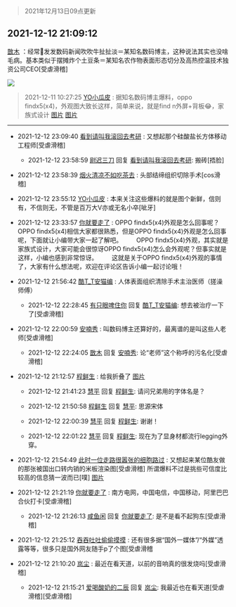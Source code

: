 > 2021年12月13日09点更新
<link rel="stylesheet" href="https://cdn.jsdelivr.net/gh/taotie6/sampleJSON@main/css/photo_show.css">
<meta name="referrer" content="no-referrer" />


 ## 2021-12-12 21:09:12 

 [㪚木](https://www.coolapk.com/feed/32085452?shareKey=ZTEwMWQwZDM0NjQ3NjFiNWY0YzM~) ：经常🧣发发数码新闻吹吹牛扯扯淡＝某知名数码博主，这种说法其实也没啥毛病。基本类似于摆摊炸个土豆条＝某知名农作物表面形态切分及高热控温技术独资公司CEO[受虐滑稽] 

<div class="album">
<img class="img-item" src="http://image.coolapk.com/feed/2018/1217/07/1081091_1545003920_5732@216x196.gif" />
</div>

> 2021-12-11 10:27:25 
> [YO小瓜皮](https://www.coolapk.com/feed/32047661?shareKey=MGVlMzc3NTg5NTM2NjFiNWY0YzM~) : 据知名数码博主爆料，oppo findx5(x4)，外观图大致长这样，简单来说，就是find n外屏+背板😂，家族式设计 
[图片](http://image.coolapk.com/feed/2021/1211/10/3223955_71fb27fc_9621_8968_225@1440x3216.jpeg)
[图片](http://image.coolapk.com/feed/2021/1211/10/3223955_9c43c597_9621_8973_416@974x1067.jpeg)

 ------- 

- 2021-12-12 23:09:40 [看到请叫我滚回去考研](uid=3241499) : 又想起那个硅酸盐长方体移动工程师[受虐滑稽] 

    - 2021-12-12 23:58:59 [尉迟三刀](uid=682098) 回复 [看到请叫我滚回去考研](uid=3241499): 搬砖[捂脸] 

- 2021-12-12 23:58:39 [烟火清凉不如吃茶去](uid=4279524) : 头部结缔组织切除手术[cos滑稽] 

- 2021-12-12 23:55:12 [YO小瓜皮](uid=3223955) : 本来关注这些爆料的就是图个新鲜，信则有，不信则无，不管是百万大V亦或无名小卒[呲牙] 

- 2021-12-12 23:33:57 [你就要走了](uid=3251026) : OPPO findx5(x4)外观是怎么回事呢？OPPO findx5(x4)相信大家都很熟悉，但是OPPO findx5(x4)外观是怎么回事呢，下面就让小编带大家一起了解吧。
　　OPPO findx5(x4)外观，其实就是家族式设计<!--break-->，大家可能会很惊讶OPPO findx5(x4)怎么会外观呢？但事实就是这样，小编也感到非常惊讶。
　　这就是关于OPPO findx5(x4)外观的事情了，大家有什么想法呢，欢迎在评论区告诉小编一起讨论哦！ 

- 2021-12-12 21:56:42 [酷T_T安猫编](uid=3220399) : 人体表面组织清除手术主治医师（搓澡师傅） 

    - 2021-12-12 22:28:45 [有只眼啤住你](uid=4226102) 回复 [酷T_T安猫编](uid=3220399): 想去被治疗一下了[受虐滑稽] 

- 2021-12-12 22:00:59 [安喃秀](uid=2237599) : 叫数码博主还算好的，最离谱的是叫这些人老师[受虐滑稽] 

    - 2021-12-12 22:24:05 [㪚木](uid=1081091) 回复 [安喃秀](uid=2237599): 论“老师”这个称呼的污名化[受虐滑稽] 

- 2021-12-12 21:12:57 [程鲜生](uid=845250) : 给我折叠了 [图片](http://image.coolapk.com/feed/2021/1212/21/845250_70082cab_4776_8094_997@1440x3120.jpeg)

    - 2021-12-12 21:41:23 [慧平](uid=1466942) 回复 [程鲜生](uid=845250): 请问兄弟用的字体名是？ 

    - 2021-12-12 21:50:58 [程鲜生](uid=845250) 回复 [慧平](uid=1466942): 思源宋体 

    - 2021-12-12 22:00:39 [慧平](uid=1466942) 回复 [程鲜生](uid=845250): 谢谢！ 

    - 2021-12-12 22:01:22 [慧平](uid=1466942) 回复 [程鲜生](uid=845250): 现在为了显身材都流行legging外穿。 

- 2021-12-12 21:54:49 [此时一位走路很嚣张的细胞路过](uid=1844717) : 又想起来某位酷友做的那张被国出口转内销的米板渲染图[受虐滑稽] 所谓爆料不过是挑些可信度比较高的信息猜一波而已[噗] [图片](http://image.coolapk.com/feed/2021/1212/21/1844717_210779bc_7288_7809_984@300x300.jpeg)

- 2021-12-12 21:21:19 [你就要走了](uid=3251026) : 南方电网，中国电信，中国移动，阿里巴巴合伙打卡[受虐滑稽] 

    - 2021-12-12 21:26:13 [咸鱼闲](uid=3783511) 回复 [你就要走了](uid=3251026): 是不是看不起狗东[受虐滑稽] 

- 2021-12-12 21:25:12 [吞吞吐吐偷偷摸摸](uid=4177414) : 还有很多据“国外一媒体”/“外媒”透露等等，很多只是国外网友随手p了个图[受虐滑稽 

- 2021-12-12 21:10:20 [岚尘](uid=1308250) : 最近在看天道，以前的音响真的很发烧吗[受虐滑稽] 

    - 2021-12-12 21:15:21 [爱喝酸奶的二辰](uid=3820286) 回复 [岚尘](uid=1308250): 我最近也在看天道[受虐滑稽][受虐滑稽] 

